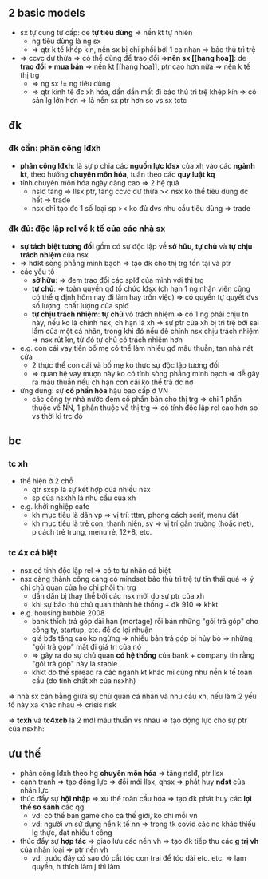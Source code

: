 ## 2 basic models
- sx tự cung tự cấp: de **tự tiêu dùng** => nền kt tự nhiên
	- ng tiêu dùng là ng sx
	- => qtr k tế khép kín, nền sx bị chi phối bởi 1 ca nhan => bảo thủ trì trệ
- => ccvc dư thừa => có thể dùng để trao đổi =>**nền sx [[hang hoa]]**: de **trao đổi + mua bán** => nền kt [[hang hoa]], ptr cao hơn nữa => nền k tế thị trg
	- => ng sx != ng tiêu dùng
	- => qtr kinh tế đc xh hóa, dần dần mất đi bảo thủ trì trệ khép kín => có sản lg lớn hơn => là nền sx ptr hơn so vs sx tctc

## đk
### đk cần: phân công lđxh
- **phân công lđxh**: là sự p chia các **nguồn lực lđsx** của xh vào các **ngành kt**, theo hướng **chuyên môn hóa**, tuân theo các **quy luật kq**
- tính chuyên môn hóa ngày càng cao => 2 hệ quả
	- nslđ tăng => llsx ptr, tăng ccvc dư thừa >< nsx ko thể tiêu dùng đc hết => trade
	- nsx chỉ tạo đc 1 số loại sp >< ko đủ đvs nhu cầu tiêu dùng => trade
### đk đủ: độc lập rel về k tế của các nhà sx
- **sự tách biệt tương đối** gồm có sự độc lập về **sở hữu, tự chủ** và **tự chịu trách nhiệm** của nsx
- => hđkt sòng phẳng minh bạch => tạo đk cho thị trg tồn tại và ptr
- các yếu tố
	- **sở hữu**: => đem trao đổi các splđ của mình với thị trg
	- **tự chủ**: => toàn quyền qđ tổ chức lđsx (ch hạn 1 ng nhân viên cũng có thể q định hôm nay đi làm hay trốn việc) => có quyền tự quyết đvs số lượng, chất lượng của splđ
	- **tự chịu trách nhiệm**: **tự chủ** vô trách nhiệm => có 1 ng phải chịu tn này, nếu ko là chính nsx, ch hạn là xh => sự ptr của xh bị trì trệ bởi sai lầm của một cá nhân, trong khi đó nếu để chính nsx chịu trách nhiệm => nsx rút kn, từ đó tự chủ có trách nhiệm hơn
- e.g. con cái vay tiền bố mẹ có thể làm nhiều gđ mâu thuẫn, tan nhà nát cửa
	- 2 thực thể con cái và bố mẹ ko thực sự độc lập tương đối
	- => quan hệ vay mượn này ko có tính sòng phẳng minh bạch => dễ gây ra mâu thuẫn nếu ch hạn con cái ko thể trả đc nợ
- ứng dụng: sự **cổ phần hóa** hậu bao cấp ở VN
	- các công ty nhà nước đem cổ phần bán cho thị trg => chỉ 1 phần thuộc về NN, 1 phần thuộc về thị trg => có tính độc lập rel cao hơn so vs thời kì trc đó

## bc

### tc xh
- thể hiện ở 2 chỗ
	- qtr sxsp là sự kết hợp của nhiều nsx
	- sp của nsxhh là nhu cầu của xh
- e.g. khởi nghiệp cafe
	- kh mục tiêu là dân vp => vị trí: tttm, phong cách serif, menu đắt
	- kh mục tiêu là trẻ con, thanh niên, sv => vị trí gần trường (hoặc net), p cách trẻ trung, menu rẻ, 12+8, etc.

### tc 4x cá biệt
- nsx có tính độc lập rel => có tc tư nhân cá biệt
- nsx càng thành công càng có mindset bảo thủ trì trệ tự tin thái quá => ý chí chủ quan của họ chi phối thị trg
	- dần dần bị thay thể bởi các nsx mới do sự ptr của xh
	- khi sự bảo thủ chủ quan thành hệ thống + đk 910 => khkt
- e.g. housing bubble 2008
	- bank thích trả góp dài hạn (mortage) rồi bán những "gói trả góp" cho công ty, startup, etc. để đc lợi nhuận
	- giá bđs tăng cao ko ngừng => nhiều bản trả góp bị hủy bỏ => những "gói trả góp" mất đi giá trị của nó
	- => gây ra do sự chủ quan **có hệ thống** của bank + company tin rằng "gói trả góp" này là stable
	- khkt do thế spread ra các ngành kt khác mĩ cũng như nền k tế toàn cầu (do tính chất xh của nsxhh)

=> nhà sx cân bằng giữa sự chủ quan cá nhân và nhu cầu xh, nếu làm 2 yếu tố này xa khác nhau => crisis risk

=> **tcxh** và **tc4xcb** là 2 mđl mâu thuẫn vs nhau => tạo động lực cho sự ptr của nsxhh:

## ưu thế
- phân công lđxh theo hg **chuyên môn hóa** => tăng nslđ, ptr llsx
- cạnh tranh => tạo động lực => đổi mới llsx, qhsx => phát huy **nđst** của nhân lực
- thúc đẩy sự **hội nhập** => xu thế toàn cầu hóa => tạo đk phát huy các **lợi thế so sánh** các qg
	- vd: có thể bán game cho cả thế giới, ko chỉ mỗi vn
	- vd: người vn sử dụng nền k tế nn => trong tk covid các nc khác thiếu lg thực, đạt nhiều t công
- thúc đẩy sự **hợp tác** => giao lưu các nền vh => tạo đk tiếp thu các **g trị vh** của nhân loại => ptr nền vh
	- vd: trước đây có sao đỏ cắt tóc con trai để tóc dài etc. etc. => lạm quyền, h thích làm j thì làm